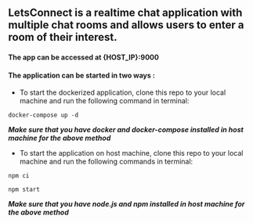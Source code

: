 ## LetsConnect is a realtime chat application with multiple chat rooms and allows users to enter a room of their interest.

#### The app can be accessed at {HOST_IP}:9000
#### The application can be started in two ways :

* To start the dockerized application, clone this repo to your local machine and run the following command in terminal:

`docker-compose up -d`

**_Make sure that you have docker and docker-compose installed in host machine for the above method_**



* To start the application on host machine, clone this repo to your local machine and run the following commands in terminal:

`npm ci`

`npm start`

**_Make sure that you have node.js and npm installed in host machine for the above method_**


